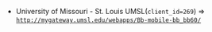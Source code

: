  - University of Missouri - St. Louis UMSL(`client_id=269`) => [`http://mygateway.umsl.edu/webapps/Bb-mobile-bb_bb60/`](http://mygateway.umsl.edu/webapps/Bb-mobile-bb_bb60/)
